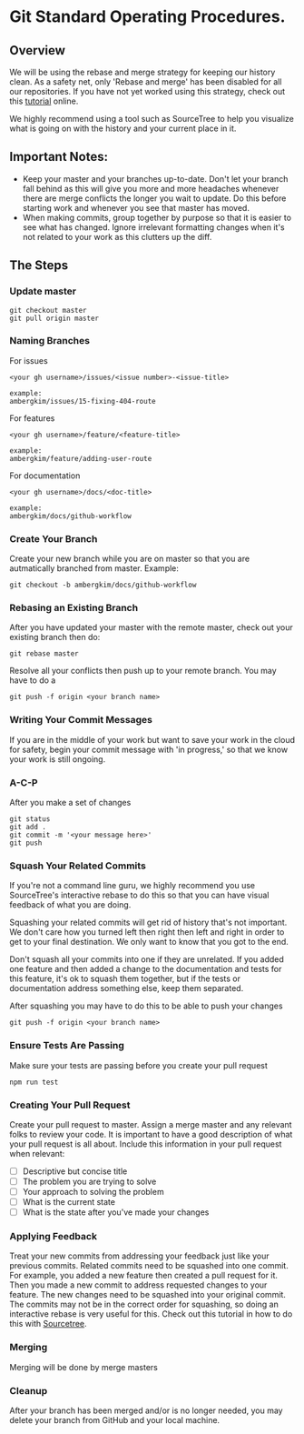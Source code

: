 # Git Standard Operating Procedures.

## Overview
We will be using the rebase and merge strategy for keeping our history clean. As a safety net, only 'Rebase and merge' has been disabled for all our repositories. If you have not yet worked using this strategy, check out this [tutorial](https://www.atlassian.com/git/tutorials/merging-vs-rebasing) online.

We highly recommend using a tool such as SourceTree to help you visualize what is going on with the history and your current place in it.

## Important Notes:
* Keep your master and your branches up-to-date. Don't let your branch fall behind as this will give you more and more headaches whenever there are merge conflicts the longer you wait to update. Do this before starting work and whenever you see that master has moved.
* When making commits, group together by purpose so that it is easier to see what has changed. Ignore irrelevant formatting changes when it's not related to your work as this clutters up the diff.

## The Steps

### Update master
```
git checkout master
git pull origin master
```

### Naming Branches
For issues
```
<your gh username>/issues/<issue number>-<issue-title>

example:
ambergkim/issues/15-fixing-404-route
```

For features
```
<your gh username>/feature/<feature-title>

example:
ambergkim/feature/adding-user-route
```

For documentation
```
<your gh username>/docs/<doc-title>

example:
ambergkim/docs/github-workflow
```

### Create Your Branch
Create your new branch while you are on master so that you are autmatically branched from master. Example:
```
git checkout -b ambergkim/docs/github-workflow
```

### Rebasing an Existing Branch
After you have updated your master with the remote master, check out your existing branch then do:
```
git rebase master
```
Resolve all your conflicts then push up to your remote branch. You may have to do a
```
git push -f origin <your branch name>
```

### Writing Your Commit Messages
If you are in the middle of your work but want to save your work in the cloud for safety, begin your commit message with 'in progress,' so that we know your work is still ongoing.

### A-C-P
After you make a set of changes
```
git status
git add .
git commit -m '<your message here>'
git push
```

### Squash Your Related Commits
If you're not a command line guru, we highly recommend you use SourceTree's interactive rebase to do this so that you can have visual feedback of what you are doing.

Squashing your related commits will get rid of history that's not important. We don't care how you turned left then right then left and right in order to get to your final destination. We only want to know that you got to the end.

Don't squash all your commits into one if they are unrelated. If you added one feature and then added a change to the documentation and tests for this feature, it's ok to squash them together, but if the tests or documentation address something else, keep them separated.

After squashing you may have to do this to be able to push your changes
```
git push -f origin <your branch name>
```

### Ensure Tests Are Passing
Make sure your tests are passing before you create your pull request
```
npm run test
```

### Creating Your Pull Request
Create your pull request to master. Assign a merge master and any relevant folks to review your code. It is important to have a good description of what your pull request is all about. Include this information in your pull request when relevant:
- [ ] Descriptive but concise title
- [ ] The problem you are trying to solve
- [ ] Your approach to solving the problem
- [ ] What is the current state
- [ ] What is the state after you've made your changes

### Applying Feedback
Treat your new commits from addressing your feedback just like your previous commits. Related commits need to be squashed into one commit. For example, you added a new feature then created a pull request for it. Then you made a new commit to address requested changes to your feature. The new changes need to be squashed into your original commit. The commits may not be in the correct order for squashing, so doing an interactive rebase is very useful for this. Check out this tutorial in how to do this with [Sourcetree](https://www.atlassian.com/blog/sourcetree/interactive-rebase-sourcetree).

### Merging
Merging will be done by merge masters

### Cleanup
After your branch has been merged and/or is no longer needed, you may delete your branch from GitHub and your local machine.